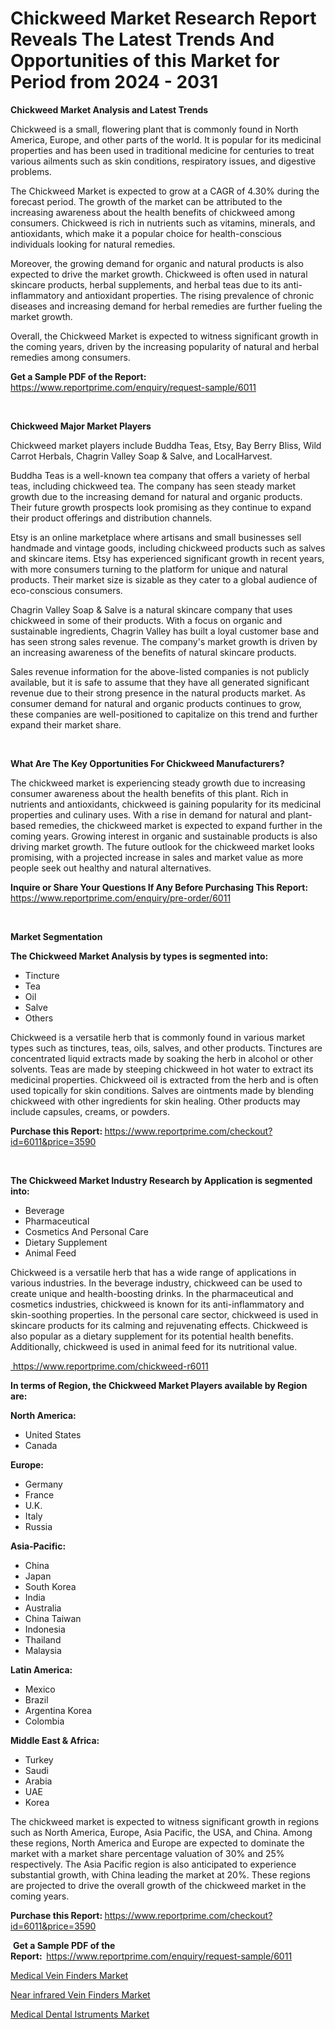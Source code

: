 <p><h1>Chickweed Market Research Report Reveals The Latest Trends And Opportunities of this Market for Period from 2024 - 2031</h1></p><p><strong>Chickweed Market Analysis and Latest Trends</strong></p>
<p><p>Chickweed is a small, flowering plant that is commonly found in North America, Europe, and other parts of the world. It is popular for its medicinal properties and has been used in traditional medicine for centuries to treat various ailments such as skin conditions, respiratory issues, and digestive problems.</p><p>The Chickweed Market is expected to grow at a CAGR of 4.30% during the forecast period. The growth of the market can be attributed to the increasing awareness about the health benefits of chickweed among consumers. Chickweed is rich in nutrients such as vitamins, minerals, and antioxidants, which make it a popular choice for health-conscious individuals looking for natural remedies.</p><p>Moreover, the growing demand for organic and natural products is also expected to drive the market growth. Chickweed is often used in natural skincare products, herbal supplements, and herbal teas due to its anti-inflammatory and antioxidant properties. The rising prevalence of chronic diseases and increasing demand for herbal remedies are further fueling the market growth.</p><p>Overall, the Chickweed Market is expected to witness significant growth in the coming years, driven by the increasing popularity of natural and herbal remedies among consumers.</p></p>
<p><strong>Get a Sample PDF of the Report:&nbsp;</strong> <a href="https://www.reportprime.com/enquiry/request-sample/6011">https://www.reportprime.com/enquiry/request-sample/6011</a></p>
<p>&nbsp;</p>
<p><strong>Chickweed Major Market Players</strong></p>
<p><p>Chickweed market players include Buddha Teas, Etsy, Bay Berry Bliss, Wild Carrot Herbals, Chagrin Valley Soap & Salve, and LocalHarvest. </p><p>Buddha Teas is a well-known tea company that offers a variety of herbal teas, including chickweed tea. The company has seen steady market growth due to the increasing demand for natural and organic products. Their future growth prospects look promising as they continue to expand their product offerings and distribution channels.</p><p>Etsy is an online marketplace where artisans and small businesses sell handmade and vintage goods, including chickweed products such as salves and skincare items. Etsy has experienced significant growth in recent years, with more consumers turning to the platform for unique and natural products. Their market size is sizable as they cater to a global audience of eco-conscious consumers.</p><p>Chagrin Valley Soap & Salve is a natural skincare company that uses chickweed in some of their products. With a focus on organic and sustainable ingredients, Chagrin Valley has built a loyal customer base and has seen strong sales revenue. The company's market growth is driven by an increasing awareness of the benefits of natural skincare products.</p><p>Sales revenue information for the above-listed companies is not publicly available, but it is safe to assume that they have all generated significant revenue due to their strong presence in the natural products market. As consumer demand for natural and organic products continues to grow, these companies are well-positioned to capitalize on this trend and further expand their market share.</p></p>
<p>&nbsp;</p>
<p><strong>What Are The Key Opportunities For Chickweed Manufacturers?</strong></p>
<p><p>The chickweed market is experiencing steady growth due to increasing consumer awareness about the health benefits of this plant. Rich in nutrients and antioxidants, chickweed is gaining popularity for its medicinal properties and culinary uses. With a rise in demand for natural and plant-based remedies, the chickweed market is expected to expand further in the coming years. Growing interest in organic and sustainable products is also driving market growth. The future outlook for the chickweed market looks promising, with a projected increase in sales and market value as more people seek out healthy and natural alternatives.</p></p>
<p><strong>Inquire or Share Your Questions If Any Before Purchasing This Report:</strong> <a href="https://www.reportprime.com/enquiry/pre-order/6011">https://www.reportprime.com/enquiry/pre-order/6011</a></p>
<p>&nbsp;</p>
<p><strong>Market Segmentation</strong></p>
<p><strong>The Chickweed Market Analysis by types is segmented into:</strong></p>
<p><ul><li>Tincture</li><li>Tea</li><li>Oil</li><li>Salve</li><li>Others</li></ul></p>
<p><p>Chickweed is a versatile herb that is commonly found in various market types such as tinctures, teas, oils, salves, and other products. Tinctures are concentrated liquid extracts made by soaking the herb in alcohol or other solvents. Teas are made by steeping chickweed in hot water to extract its medicinal properties. Chickweed oil is extracted from the herb and is often used topically for skin conditions. Salves are ointments made by blending chickweed with other ingredients for skin healing. Other products may include capsules, creams, or powders.</p></p>
<p><strong>Purchase this Report:&nbsp;</strong><a href="https://www.reportprime.com/checkout?id=6011&price=3590">https://www.reportprime.com/checkout?id=6011&price=3590</a></p>
<p>&nbsp;</p>
<p><strong>The Chickweed Market Industry Research by Application is segmented into:</strong></p>
<p><ul><li>Beverage</li><li>Pharmaceutical</li><li>Cosmetics And Personal Care</li><li>Dietary Supplement</li><li>Animal Feed</li></ul></p>
<p><p>Chickweed is a versatile herb that has a wide range of applications in various industries. In the beverage industry, chickweed can be used to create unique and health-boosting drinks. In the pharmaceutical and cosmetics industries, chickweed is known for its anti-inflammatory and skin-soothing properties. In the personal care sector, chickweed is used in skincare products for its calming and rejuvenating effects. Chickweed is also popular as a dietary supplement for its potential health benefits. Additionally, chickweed is used in animal feed for its nutritional value.</p></p>
<p><a href="https://www.reportprime.com/chickweed-r6011">&nbsp;https://www.reportprime.com/chickweed-r6011</a></p>
<p><strong>In terms of Region, the Chickweed Market Players available by Region are:</strong></p>
<p>
    <p> <strong> North America: </strong>
        <ul>
            <li>United States</li>
            <li>Canada</li>
        </ul>
        </p> 
    <p> <strong> Europe: </strong>
        <ul>
            <li>Germany</li>
            <li>France</li>
            <li>U.K.</li>
            <li>Italy</li>
            <li>Russia</li>
        </ul>
        </p> 
    <p> <strong> Asia-Pacific: </strong>
        <ul>
            <li>China</li>
            <li>Japan</li>
            <li>South Korea</li>
            <li>India</li>
            <li>Australia</li>
            <li>China Taiwan</li>
            <li>Indonesia</li>
            <li>Thailand</li>
            <li>Malaysia</li>
        </ul>
        </p> 
    <p> <strong> Latin America: </strong>
        <ul>
            <li>Mexico</li>
            <li>Brazil</li>
            <li>Argentina Korea</li>
            <li>Colombia</li>
        </ul>
        </p> 
    <p> <strong> Middle East & Africa: </strong>
        <ul>
            <li>Turkey</li>
            <li>Saudi</li>
            <li>Arabia</li>
            <li>UAE</li>
            <li>Korea</li>
        </ul>
    </p>
    </p>
<p><p>The chickweed market is expected to witness significant growth in regions such as North America, Europe, Asia Pacific, the USA, and China. Among these regions, North America and Europe are expected to dominate the market with a market share percentage valuation of 30% and 25% respectively. The Asia Pacific region is also anticipated to experience substantial growth, with China leading the market at 20%. These regions are projected to drive the overall growth of the chickweed market in the coming years.</p></p>
<p><strong>Purchase this Report: </strong><a href="https://www.reportprime.com/checkout?id=6011&price=3590">https://www.reportprime.com/checkout?id=6011&price=3590</a></p>
<p>&nbsp;<strong>Get a Sample PDF of the Report:&nbsp;&nbsp;</strong><a href="https://www.reportprime.com/enquiry/request-sample/6011">https://www.reportprime.com/enquiry/request-sample/6011</a></p>
<p><strong></strong></p>
<p><p><a href="https://issuu.com/reportprime-2/docs/medical-vein-finders-market-size-2030.pptx">Medical Vein Finders Market</a></p><p><a href="https://issuu.com/reportprime-2/docs/near-infrared-vein-finders-market-s_a72ebea4cce483">Near infrared Vein Finders Market</a></p><p><a href="https://issuu.com/reportprime-2/docs/medical-dental-istruments-market-size-2030.pptx">Medical Dental Istruments Market</a></p></p>